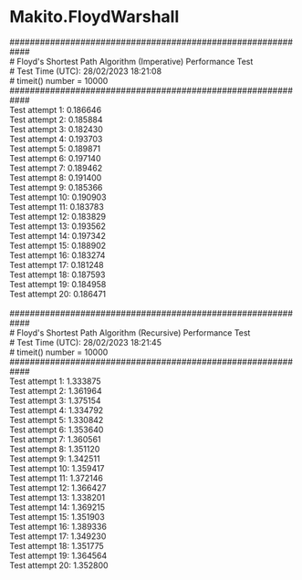 # Makito.FloydWarshall

\############################################################<br>
\# Floyd's Shortest Path Algorithm (Imperative) Performance Test<br>
\# Test Time (UTC): 28/02/2023 18:21:08<br>
\# timeit() number = 10000<br>
\############################################################<br>
Test attempt 1: 0.186646<br>
Test attempt 2: 0.185884<br>
Test attempt 3: 0.182430<br>
Test attempt 4: 0.193703<br>
Test attempt 5: 0.189871<br>
Test attempt 6: 0.197140<br>
Test attempt 7: 0.189462<br>
Test attempt 8: 0.191400<br>
Test attempt 9: 0.185366<br>
Test attempt 10: 0.190903<br>
Test attempt 11: 0.183783<br>
Test attempt 12: 0.183829<br>
Test attempt 13: 0.193562<br>
Test attempt 14: 0.197342<br>
Test attempt 15: 0.188902<br>
Test attempt 16: 0.183274<br>
Test attempt 17: 0.181248<br>
Test attempt 18: 0.187593<br>
Test attempt 19: 0.184958<br>
Test attempt 20: 0.186471<br>
<br>
\############################################################<br>
\# Floyd's Shortest Path Algorithm (Recursive) Performance Test<br>
\# Test Time (UTC): 28/02/2023 18:21:45<br>
\# timeit() number = 10000<br>
\############################################################<br>
Test attempt 1: 1.333875<br>
Test attempt 2: 1.361964<br>
Test attempt 3: 1.375154<br>
Test attempt 4: 1.334792<br>
Test attempt 5: 1.330842<br>
Test attempt 6: 1.353640<br>
Test attempt 7: 1.360561<br>
Test attempt 8: 1.351120<br>
Test attempt 9: 1.342511<br>
Test attempt 10: 1.359417<br>
Test attempt 11: 1.372146<br>
Test attempt 12: 1.366427<br>
Test attempt 13: 1.338201<br>
Test attempt 14: 1.369215<br>
Test attempt 15: 1.351903<br>
Test attempt 16: 1.389336<br>
Test attempt 17: 1.349230<br>
Test attempt 18: 1.351775<br>
Test attempt 19: 1.364564<br>
Test attempt 20: 1.352800<br>
